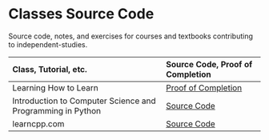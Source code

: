 # Classes Source Code

Source code, notes, and exercises for courses and textbooks contributing to independent-studies.

Class, Tutorial, etc. | Source Code, Proof of Completion
:-- | :--
Learning How to Learn | [Proof of Completion](https://drive.google.com/file/d/1pY06_zqbuY37UbMvjtE3cJrO4j3IGW4S/view?usp=sharing)
Introduction to Computer Science and Programming in Python | [Source Code](https://github.com/Mootook/introduction-to-computer-science-and-programming-in-python)
learncpp.com | [Source Code](https://github.com/Mootook/learncpp.com)

